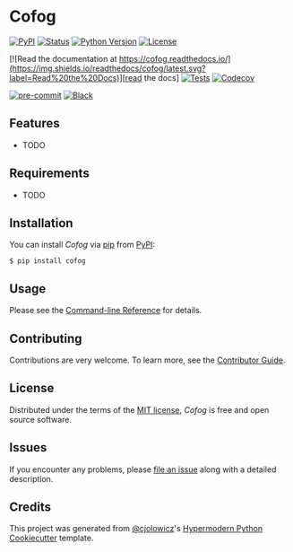 # Cofog

[![PyPI](https://img.shields.io/pypi/v/cofog.svg)][pypi_]
[![Status](https://img.shields.io/pypi/status/cofog.svg)][status]
[![Python Version](https://img.shields.io/pypi/pyversions/cofog)][python version]
[![License](https://img.shields.io/pypi/l/cofog)][license]

[![Read the documentation at https://cofog.readthedocs.io/](https://img.shields.io/readthedocs/cofog/latest.svg?label=Read%20the%20Docs)][read the docs]
[![Tests](https://github.com/oliverjwroberts/cofog/workflows/Tests/badge.svg)][tests]
[![Codecov](https://codecov.io/gh/oliverjwroberts/cofog/branch/main/graph/badge.svg)][codecov]

[![pre-commit](https://img.shields.io/badge/pre--commit-enabled-brightgreen?logo=pre-commit&logoColor=white)][pre-commit]
[![Black](https://img.shields.io/badge/code%20style-black-000000.svg)][black]

[pypi_]: https://pypi.org/project/cofog/
[status]: https://pypi.org/project/cofog/
[python version]: https://pypi.org/project/cofog
[read the docs]: https://cofog.readthedocs.io/
[tests]: https://github.com/oliverjwroberts/cofog/actions?workflow=Tests
[codecov]: https://app.codecov.io/gh/oliverjwroberts/cofog
[pre-commit]: https://github.com/pre-commit/pre-commit
[black]: https://github.com/psf/black

## Features

- TODO

## Requirements

- TODO

## Installation

You can install _Cofog_ via [pip] from [PyPI]:

```console
$ pip install cofog
```

## Usage

Please see the [Command-line Reference] for details.

## Contributing

Contributions are very welcome.
To learn more, see the [Contributor Guide].

## License

Distributed under the terms of the [MIT license][license],
_Cofog_ is free and open source software.

## Issues

If you encounter any problems,
please [file an issue] along with a detailed description.

## Credits

This project was generated from [@cjolowicz]'s [Hypermodern Python Cookiecutter] template.

[@cjolowicz]: https://github.com/cjolowicz
[pypi]: https://pypi.org/
[hypermodern python cookiecutter]: https://github.com/cjolowicz/cookiecutter-hypermodern-python
[file an issue]: https://github.com/oliverjwroberts/cofog/issues
[pip]: https://pip.pypa.io/

<!-- github-only -->

[license]: https://github.com/oliverjwroberts/cofog/blob/main/LICENSE
[contributor guide]: https://github.com/oliverjwroberts/cofog/blob/main/CONTRIBUTING.md
[command-line reference]: https://cofog.readthedocs.io/en/latest/usage.html
